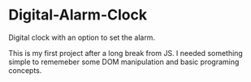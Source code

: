 # Digital-Alarm-Clock
Digital clock with an option to set the alarm.

This is my first project after a long break from JS. I needed something simple to rememeber some DOM manipulation and basic programing concepts.

